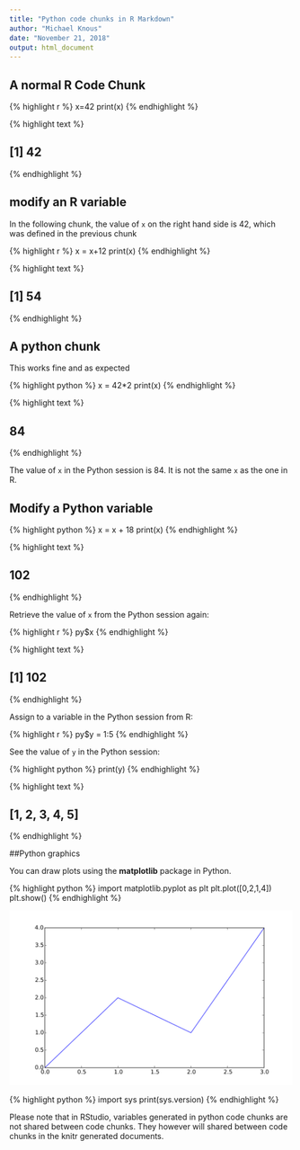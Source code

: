 ```yaml
---
title: "Python code chunks in R Markdown"
author: "Michael Knous"
date: "November 21, 2018"
output: html_document
---
```





## A normal R Code Chunk


{% highlight r %}
x=42
print(x)
{% endhighlight %}



{% highlight text %}
## [1] 42
{% endhighlight %}

## modify an R variable

In the following chunk, the value of `x` on the right hand side is 42, which was defined in the previous chunk


{% highlight r %}
x = x+12
print(x)
{% endhighlight %}



{% highlight text %}
## [1] 54
{% endhighlight %}

## A python chunk

This works fine and as expected


{% highlight python %}
x = 42*2
print(x)
{% endhighlight %}

{% highlight text %}
## 84
{% endhighlight %}

The value of `x` in the Python session is 84.
It is not the same `x` as the one in R.

## Modify a Python variable


{% highlight python %}
x = x + 18
print(x)
{% endhighlight %}



{% highlight text %}
## 102
{% endhighlight %}

Retrieve the value of `x` from the Python session again:


{% highlight r %}
py$x
{% endhighlight %}



{% highlight text %}
## [1] 102
{% endhighlight %}

Assign to a variable in the Python session from R:


{% highlight r %}
py$y = 1:5
{% endhighlight %}

See the value of `y` in the Python session:


{% highlight python %}
print(y)
{% endhighlight %}



{% highlight text %}
## [1, 2, 3, 4, 5]
{% endhighlight %}

##Python graphics

You can draw plots using the **matplotlib** package in Python.


{% highlight python %}
import matplotlib.pyplot as plt
plt.plot([0,2,1,4])
plt.show()
{% endhighlight %}

![plot of chunk unnamed-chunk-8](/assets/Rfig/unnamed-chunk-8-1.svg)


{% highlight python %}
import sys
print(sys.version)
{% endhighlight %}

Please note that in RStudio, variables generated in python code chunks are not shared between code chunks.  They however will shared between code chunks in the knitr generated documents.